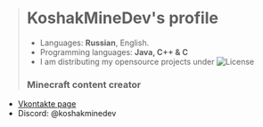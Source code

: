 > # KoshakMineDev's profile
> - Languages: **Russian**, English. 
> - Programming languages: **Java, C++ & C**
> - I am distributing my opensource projects under ![License](https://img.shields.io/badge/License-GPL-blue)
> ### **Minecraft** content creator
- [Vkontakte page](https://vk.com/andreykot24)
- Discord: @koshakminedev
